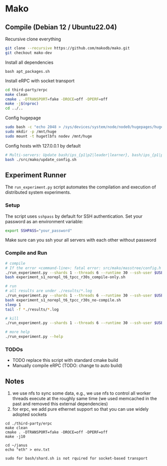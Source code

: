 # Mako

## Compile (Debian 12 / Ubuntu22.04)

Recursive clone everything 

```bash
git clone --recursive https://github.com/makodb/mako.git
git checkout mako-dev
```

Install all dependencies

```
bash apt_packages.sh
```

Install eRPC with socket transport
```bash
cd third-party/erpc
make clean
cmake . -DTRANSPORT=fake -DROCE=off -DPERF=off
make -j$(nproc)
cd ../..
```

Config hugepage
```bash
sudo bash -c "echo 2048 > /sys/devices/system/node/node0/hugepages/hugepages-2048kB/nr_hugepages"
sudo mkdir -p /mnt/huge
sudo mount -t hugetlbfs nodev /mnt/huge
```

Config hosts with 127.0.0.1 by default
```bash
# Multi-servers: Update bash/ips_{p1|p2|leader|learner}, bash/ips_{p1|p2|leader|learner}.pub, n_partitions 
bash ./src/mako/update_config.sh 
```

## Experiment Runner

The `run_experiment.py` script automates the compilation and execution of distributed system experiments.

### Setup

The script uses `sshpass` by default for SSH authentication. Set your password as an environment variable:

```bash
export SSHPASS="your_password"
```

Make sure can you ssh your all servers with each other without password

### Compile and Run

```bash
# compile
# If the error <command-line>: fatal error: src/mako/masstree/config.h appears on the first run, rerun the script.
./run_experiment.py --shards 1 --threads 6 --runtime 30 --ssh-user $USER --dry-run --only-compile
bash experiment_s1_norepl_t6_tpcc_r30s_compile-only.sh

# run
# all results are under ./results/*.log
./run_experiment.py --shards 1 --threads 6 --runtime 30 --ssh-user $USER --dry-run --skip-compile
bash experiment_s1_norepl_t6_tpcc_r30s_no-compile.sh
sleep 1
tail -f *./results/*.log

# kill
./run_experiment.py --shards 1 --threads 6 --runtime 30 --ssh-user $USER --cleanup-only

# more help
./run_experiment.py --help
```

### TODOs
 - TODO replace this script with standard cmake build
 - Manually compile eRPC (TODO: change to auto build)


## Notes
1. we use nfs to sync some data, e.g., we use nfs to control all worker threads execute at the roughly same time (we used memcached in the past and removed this external dependencies)
2. for erpc, we add pure ethernet support so that you can use widely adopted sockets
```
cd ./third-party/erpc
make clean
cmake . -DTRANSPORT=fake -DROCE=off -DPERF=off
make -j10

cd ~/janus
echo "eth" > env.txt

sudo for bash/shard.sh is not rquired for socket-based transport
```

